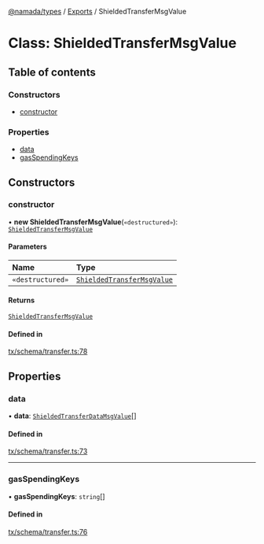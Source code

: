 [@namada/types](../README.md) / [Exports](../modules.md) / ShieldedTransferMsgValue

# Class: ShieldedTransferMsgValue

## Table of contents

### Constructors

- [constructor](ShieldedTransferMsgValue.md#constructor)

### Properties

- [data](ShieldedTransferMsgValue.md#data)
- [gasSpendingKeys](ShieldedTransferMsgValue.md#gasspendingkeys)

## Constructors

### constructor

• **new ShieldedTransferMsgValue**(`«destructured»`): [`ShieldedTransferMsgValue`](ShieldedTransferMsgValue.md)

#### Parameters

| Name | Type |
| :------ | :------ |
| `«destructured»` | [`ShieldedTransferMsgValue`](ShieldedTransferMsgValue.md) |

#### Returns

[`ShieldedTransferMsgValue`](ShieldedTransferMsgValue.md)

#### Defined in

[tx/schema/transfer.ts:78](https://github.com/anoma/namada-interface/blob/274de167f98eee0c6109fe1c209a8a1e3e9d3690/packages/types/src/tx/schema/transfer.ts#L78)

## Properties

### data

• **data**: [`ShieldedTransferDataMsgValue`](ShieldedTransferDataMsgValue.md)[]

#### Defined in

[tx/schema/transfer.ts:73](https://github.com/anoma/namada-interface/blob/274de167f98eee0c6109fe1c209a8a1e3e9d3690/packages/types/src/tx/schema/transfer.ts#L73)

___

### gasSpendingKeys

• **gasSpendingKeys**: `string`[]

#### Defined in

[tx/schema/transfer.ts:76](https://github.com/anoma/namada-interface/blob/274de167f98eee0c6109fe1c209a8a1e3e9d3690/packages/types/src/tx/schema/transfer.ts#L76)
